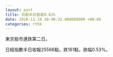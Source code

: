 ```yaml
---
layout: post
title: 日股半日低收0.63%
date: 2020-11-19 10:40:32.000000000 +08:00
categories: rthk
---
```


東京股市連跌第二日。

日經指數半日收報25566點，跌161點，跌幅0.53%。
